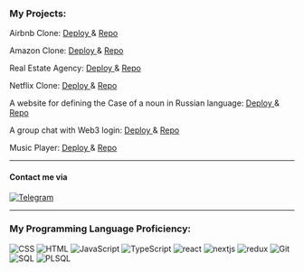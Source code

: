 
### My Projects:

Airbnb Clone: <a href="" > Deploy </a> & <a href="https://github.com/juliemayak/real-estate" > Repo </a> 

Amazon Clone: <a href="" > Deploy </a> & <a href="https://github.com/juliemayak/amazon-clone" > Repo </a> 

Real Estate Agency: <a href="" > Deploy </a> & <a href="https://github.com/juliemayak/real-estate" > Repo </a> 

Netflix Clone: <a href="" > Deploy </a> & <a href="https://github.com/juliemayak/netflix-clone" > Repo </a> 

A website for defining the Case of a noun in Russian language: <a href="" > Deploy </a> & <a href="https://github.com/juliemayak/sklonyator" > Repo </a> 

A group chat with Web3 login: <a href="" > Deploy </a> & <a href="https://github.com/juliemayak/metaverse-web3-groupchat" > Repo </a> 

Music Player: <a href="" > Deploy </a> & <a href="https://github.com/juliemayak/react-music-player" > Repo </a> 


---

#### Contact me via

[![Telegram](https://img.shields.io/badge/Telegram-111111?style=for-the-badge&logo=telegram)](https://t.me/juliemayak)

---

### My Programming Language Proficiency:

![CSS](https://img.shields.io/badge/css-111111?style=for-the-badge&logo=CSS3)
![HTML](https://img.shields.io/badge/HTML-111111?style=for-the-badge&logo=HTML5)
![JavaScript](https://img.shields.io/badge/JavaScript-111111?style=for-the-badge&logo=JavaScript)
![TypeScript](https://img.shields.io/badge/JavaScript-111111?style=for-the-badge&logo=TypeScript)
![react](https://img.shields.io/badge/react-111111?style=for-the-badge&logo=React)
![nextjs](https://img.shields.io/badge/next.js-111111?style=for-the-badge&logo=Next.js)
![redux](https://img.shields.io/badge/redux-111111?style=for-the-badge&logo=Redux)
![Git](https://img.shields.io/badge/Git-111111?style=for-the-badge&logo=Git)
![SQL](https://img.shields.io/badge/SQL-111111?style=for-the-badge&logo=SQL)
![PLSQL](https://img.shields.io/badge/PL/SQL-111111?style=for-the-badge&logo=Oracle)



